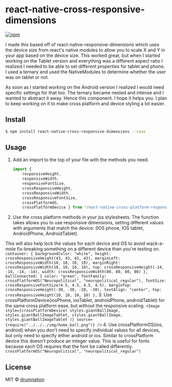 # react-native-cross-responsive-dimensions 
<!-- [![Travis Build Status](https://img.shields.io/travis/drumnation/react-native-cross-platform-responsive-dimensions.svg?style=flat-square)](https://travis-ci.org/drumnation/react-native-cross-responsive-dimensions) [![David](https://img.shields.io/david/dev/drumnation/react-native-cross-responsive-dimensions.svg?style=flat-square)](https://david-dm.org/drumnation/react-native-cross-responsive-dimensions?type=dev) -->
[![npm](https://img.shields.io/npm/dt/react-native-cross-platform-responsive-dimensions.svg?style=flat-square)](https://www.npmjs.com/package/react-native-cross-platform-responsive-dimensions)

I made this based off of react-native-responsive-dimensions which uses the device size from react's native modules to allow you to scale X and Y in your app based on the device size. This worked great, but when I started working on the Tablet version and everything was a different aspect ratio I realized I needed to be able to set different properties for tablet and phone.  I used a ternary and used the NativeModules to determine whether the user was on tablet or not.  

As soon as I started working on the Android version I realized I would need specific settings for that too.  The ternary became nested and intense and I wanted to abstract it away.  Hence this component.  I hope it helps you.  I plan to keep working on it to make cross platform and device styling a lot easier.

## Install
```bash
$ npm install react-native-cross-responsive-dimensions --save
```

## Usage
1. Add an import to the top of your file with the methods you need.
    ```js
    import {
        responsiveHeight,
        responsiveWidth,
        responsiveFontSize,
        crossResponsiveHeight,
        crossResponsiveWidth,
        crossResponsiveFontSize,
        crossPlatformOS,
        crossPlatformDevice } from "react-native-cross-platform-responsive-dimensions";
    ```
2. Use the cross platform methods in your jss stylesheets. The function takes allows you to use responsive dimensions, setting different values with arguments that match the device: (IOS phone, IOS tablet, AndroidPhone, AndroidTablet). 

This will also help lock the values for each device and OS to avoid wack-a-mole fix-breaking something on a different device than you're testing on.
    ```
    container: {
        backgroundColor: "white",
        height: crossResponsiveHeight(43, 43, 43, 43),
        marginLeft: crossResponsiveWidth(10, 10, 10, 10),
        marginRight: crossResponsiveWidth(10, 10, 10, 10),
        top: crossResponsiveHeight(-14, -14, -14, -14),
        width: crossResponsiveWidth(80, 80, 80, 80)
    },
    ballConnected: {
        color: "green",
        fontFamily: crossPlatformOS("Neuropolitical", "neuropolitical_regular"),
        fontSize: crossResponsiveFontSize(4.5, 4.5, 4.5, 4.5),
        marginTop: crossResponsiveHeight(-30, -30, -20, -30),
        textAlign: "center",
        top: crossResponsiveHeight(10, 10, 10, 10)
    },
    ```
3. Use crossPlatformDevice(iosPhone, iosTablet, androidPhone, androidTablet) for the same cross platform ease, but without the responsive scaling.
    ```
    <Image
        style={crossPlatformDevice(
            styles.giantBallImage,
            styles.giantBallImageTablet,
            styles.giantBallImage,
            styles.giantBallImageTablet
        )}
        source={require("../../../img/home_ball.png")}
    />
    ```
4. Use crossPlatformOS(ios, android) when you don't need to specify individual values for all devices, but only need to specify either android or ios. Similar to crossPlatform device this doesn't produce an integer value. This is useful for fonts because each OS requires that the font be called differently.
    ```
    crossPlatformOS("Neuropolitical", "neuropolitical_regular")
    ```
## License
MIT © [drumnation](https://github.com/drumnation/react-native-cross-responsive-dimensions)